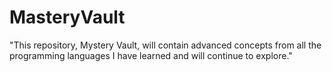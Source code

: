 # MasteryVault
"This repository, Mystery Vault, will contain advanced concepts from all the programming languages I have learned and will continue to explore."
